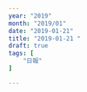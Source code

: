 ```yaml
---
year: "2019"
month: "2019/01"
date: "2019-01-21"
title: "2019-01-21 "
draft: true
tags: [
    "日報"
]

---
```


